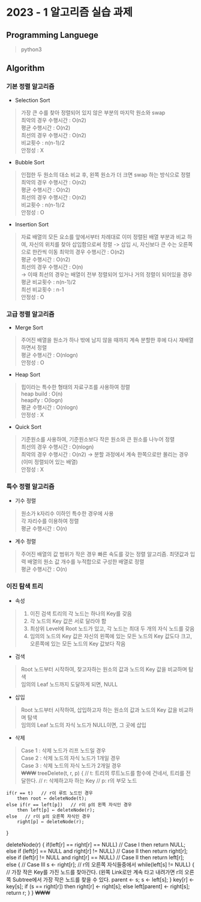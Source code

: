 # 2023 - 1 알고리즘 실습 과제

## Programming Languege

> python3

## Algorithm

### 기본 정렬 알고리즘
- Selection Sort
> 가장 큰 수를 찾아 정렬되어 있지 않은 부분의 마지막 원소와 swap <br>
> 최악의 경우 수행시간 : O(n2) <br>
> 평균 수행시간 : O(n2) <br>
> 최선의 경우 수행시간 : O(n2) <br>
> 비교횟수 : n(n-1)/2 <br>
> 안정성 : X <br>

- Bubble Sort
> 인접한 두 원소의 대소 비교 후, 왼쪽 원소가 더 크면 swap 하는 방식으로 정렬 <br>
> 최악의 경우 수행시간 : O(n2) <br>
> 평균 수행시간 : O(n2) <br>
> 최선의 경우 수행시간 : O(n2) <br>
> 비교횟수 : n(n-1)/2 <br>
> 안정성 : O <br>

- Insertion Sort
> 자료 배열의 모든 요소를 앞에서부터 차례대로 이미 정렬된 배열 부분과 비교 하여, 자신의 위치를 찾아 삽입함으로써 정렬 -> 삽입 시, 자신보다 큰 수는 오른쪽으로 한칸씩 이동
> 최악의 경우 수행시간 : O(n2) <br>
> 평균 수행시간 : O(n2) <br>
> 최선의 경우 수행시간 : O(n) <br> -> 이때 최선의 경우는 배열이 전부 정렬되어 있거나 거의 정렬이 되어있을 경우
> 평균 비교횟수 : n(n-1)/2 <br>
> 최선 비교횟수 : n-1 <br> 
> 안정성 : O <br>

### 고급 정렬 알고리즘
- Merge Sort
> 주어진 배열을 원소가 하나 밖에 남지 않을 때까지 계속 분할한 후에 다시 재배열 하면서 정렬 <br>
> 평균 수행시간 : O(nlogn) <br>
> 안정성 : O <br>

- Heap Sort
> 힙이라는 특수한 형태의 자료구조를 사용하여 정렬 <br>
> heap build : O(n) <br>
> heapify : O(logn) <br>
> 평균 수행시간 : O(nlogn) <br>
> 안정성 : X <br>

- Quick Sort
> 기준원소를 사용하여, 기준원소보다 작은 원소와 큰 원소를 나누어 정렬 <br>
> 최선의 경우 수행시간 : O(nlogn) <br>
> 최악의 경우 수행시간 : O(n2) -> 분할 과정에서 계속 한쪽으로만 몰리는 경우 (이미 정렬되어 있는 배열) <br>
> 안정성 : X <br>

### 특수 정렬 알고리즘
- 기수 정렬
> 원소가 k자리수 이하인 특수한 경우에 사용 <br>
> 각 자리수를 이용하여 정렬 <br>
> 평균 수행시간 : O(n) <br>

- 계수 정렬
> 주어진 배열의 값 범위가 작은 경우 빠른 속도를 갖는 정렬 알고리즘. 최댓값과 입력 배열의 원소 값 개수를 누적합으로 구성한 배열로 정렬 <br>
> 평균 수행시간 : O(n) <br>

### 이진 탐색 트리
- 속성
> 1. 이진 검색 트리의 각 노드는 하나의 Key를 갖음 <br>
> 2. 각 노드의 Key 값은 서로 달라야 함 <br>
> 3. 최상위 Level에 Root 노드가 있고, 각 노드는 최대 두 개의 자식 노드를 갖음 <br>
> 4. 임의의 노드의 Key 값은 자신의 왼쪽에 있는 모든 노드의 Key 값도다 크고, 오른쪽에 있는 모든 노드의 Key 값보다 작음 <br>

- 검색
> Root 노드부터 시작하여, 찾고자하는 원소의 값과 노드의 Key 값을 비교하며 탐색 <br>
> 임의의 Leaf 노드까지 도달하게 되면, NULL <br>

- 삽입
> Root 노드부터 시작하여, 삽입하고자 하는 원소의 값과 노드의 Key 값을 비교하며 탐색 <br>
> 임의의 Leaf 노드의 자식 노드가 NULL이면, 그 곳에 삽입 <br>

- 삭제
> Case 1 : 삭제 노드가 리프 노드일 경우 <br>
> Case 2 : 삭제 노드의 자식 노드가 1개일 경우 <br>
> Case 3 : 삭제 노드의 자식 노드가 2개일 경우 <br>
₩₩₩
treeDelete(t, r, p) {
// t: 트리의 루트노드를 함수에 건네서, 트리를 전달한다.
// r: 삭제하고자 하는 Key
// p: r의 부모 노드

    if(r == t)   // r이 루트 노드인 경우
    	then root ← deleteNode(t);
    else if(r == left[p])   // r이 p의 왼쪽 자식인 경우
    	then left[p] ← deleteNode(r);
    else   // r이 p의 오른쪽 자식인 경우
    	right[p] ← deleteNode(r);
}

deleteNode(r) {
    if(left[r] == right[r] == NULL)   // Case I
        then return NULL;
    else if (left[r] == NULL and right[r] != NULL)   // Case II
        then return right[r];
    else if (left[r] != NULL and right[r] == NULL)   // Case II
        then return left[r];
    else {   // Case III
        s ← right[r]; // r의 오른쪽 자식들중에서
        while(left[s] != NULL) {  // 가장 작은 Key를 가진 노드를 찾아간다. (왼쪽 Link로만 계속 타고 내려가면 r의 오른쪽 Subtree에서 가장 작은 노드를 찾을 수 있다.
            parent ← s;
            s ← left[s];
        }
        key[r] ← key[s];
        if (s == right[r])
            then right[r] ← right[s];
        else
            left[parent] ← right[s];
        return r;
    }
}
₩₩₩

